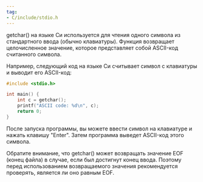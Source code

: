 ```yaml
---
tag:
- C/include/stdio.h
---
```

getchar() на языке Си используется для чтения одного символа из стандартного ввода (обычно клавиатуры). Функция возвращает целочисленное значение, которое представляет собой ASCII-код считанного символа.

Например, следующий код на языке Си считывает символ с клавиатуры и выводит его ASCII-код:

```c
#include <stdio.h>

int main() {
    int c = getchar();
    printf("ASCII code: %d\n", c);
    return 0;
}

```

После запуска программы, вы можете ввести символ на клавиатуре и нажать клавишу "Enter". Затем программа выведет ASCII-код этого символа.

Обратите внимание, что getchar() может возвращать значение EOF (конец файла) в случае, если был достигнут конец ввода. Поэтому перед использованием возвращаемого значения рекомендуется проверять, является ли оно равным EOF.